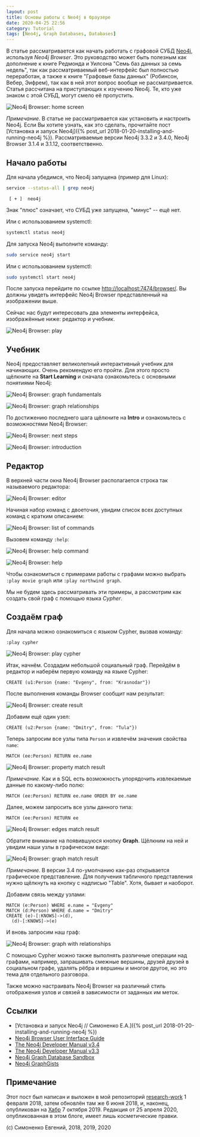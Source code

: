 ```yaml
---
layout: post
title: Основы работы с Neo4j в браузере
date: 2020-04-25 22:56
category: Tutorial
tags: [Neo4j, Graph Databases, Databases]
---
```


В статье рассматривается как начать работать с графовой СУБД
[Neo4j](https://neo4j.com/), используя *Neo4j Browser*. Это руководство может быть
полезным как дополнение к книге Редмонда и Уилсона "Семь баз данных за семь
недель", так как рассматриваемый веб-интерфейс был полностью переработан, а также
к книге "Графовые базы данных" (Робинсон, Вебер, Эифрем), так как в ней этот вопрос
вообще не рассматривается. Статья рассчитана на приступающих к изучению Neo4j. Те,
кто уже знаком с этой СУБД, могут смело её пропустить.

![Neo4j Browser: home screen](/images/neo4j-browser-home.png)

*Примечание*. В статье не рассматривается как установить и настроить Neo4j. Если
Вы хотите узнать, как это сделать, прочитайте пост
[Установка и запуск Neo4j]({% post_url 2018-01-20-installing-and-running-neo4j %}).
Рассматриваемые версии Neo4j 3.3.2 и 3.4.0, Neo4j Browser 3.1.4 и 3.1.12,
соответственно.

## Начало работы

Для начала убедимся, что Neo4j запущена (пример для Linux):

``` sh
service --status-all | grep neo4j
```

``` plain
 [ + ]  neo4j
```

Знак "плюс" означает, что СУБД уже запущена, "минус" -- ещё нет.

Или с использованием systemctl:

``` sh
systemctl status neo4j
```

Для запуска Neo4j выполните команду:

``` sh
sudo service neo4j start
```

Или с использованием systemctl:

``` sh
sudo systemctl start neo4j
```

После запуска перейдите по ссылке <http://localhost:7474/browser/>. Вы должны
увидеть интерфейс Neo4j Browser представленный на изображении выше.

Сейчас нас будут интересовать два элементы интерфейса, изображённые ниже: редактор
и учебник.

![Neo4j Browser: play](/images/neo4j-browser-play.png)

## Учебник

Neo4j предоставляет великолепный интерактивный учебник для начинающих. Очень
рекомендую его пройти. Для этого просто щёлкните на **Start Learning** и сначала
ознакомьтесь с основными понятиями Neo4j:

![Neo4j Browser: graph fundamentals](/images/neo4j-play-concepts-fundamentals.png)

![Neo4j Browser: graph relationships](/images/neo4j-play-concepts-relationships.png)

По достижению последнего шага щёлкните на **Intro** и ознакомьтесь с возможностями
Neo4j Browser:

![Neo4j Browser: next steps](/images/neo4j-play-next-steps.png)

![Neo4j Browser: introduction](/images/neo4j-play-introduction.png)

## Редактор

В верхней части окна Neo4j Browser располагается строка так называемого редактора:

![Neo4j Browser: editor](/images/neo4j-browser-editor.png)

Начиная набор команд с двоеточия, увидим список всех доступных команд с кратким
описанием:

![Neo4j Browser: list of commands](/images/neo4j-editor-list.png)

Вызовем команду `:help`:

![Neo4j Browser: help command](/images/neo4j-editor-help.png)

![Neo4j Browser: help](/images/neo4j-browser-help.png)

Чтобы ознакомиться с примерами работы с графами можно выбрать
`:play movie graph` или `:play northwind graph`.

Мы не будем здесь рассматривать эти примеры, а рассмотрим как создать свой граф с
помощью языка _Cypher_.

## Создаём граф

Для начала можно ознакомиться с языком Cypher, вызвав команду:

``` neo4j
:play cypher
```

![Neo4j Browser: play cypher](/images/neo4j-play-cypher.png)

Итак, начнём. Создадим небольшой социальный граф. Перейдём в редактор и наберём
первую команду на языке Cypher:

``` cypher
CREATE (u1:Person {name: "Evgeny", from: "Krasnodar"})
```

После выполнения команды Browser сообщит нам результат:

![Neo4j Browser: create result](/images/neo4j-browser-create-result.png)

Добавим ещё один узел:

``` cypher
CREATE (u2:Person {name: "Dmitry", from: "Tula"})
```

Теперь запросим все узлы типа `Person` и извлечём значения свойства `name`:

``` cypher
MATCH (ee:Person) RETURN ee.name
```

![Neo4j Browser: property match result](/images/neo4j-cypher-match-property.png)

_Примечание._ Как и в SQL есть возможность упорядочить извлекаемые данные по
какому-либо полю:

``` cypher
MATCH (ee:Person) RETURN ee.name ORDER BY ee.name
```

Далее, можем запросить все узлы данного типа:

``` cypher
MATCH (ee:Person) RETURN ee
```

![Neo4j Browser: edges match result](/images/neo4j-cypher-match-edges.png)

Обратите внимание на появившуюся кнопку **Graph**. Щёлкним на ней и увидим наши
узлы в графическом виде:

![Neo4j Browser: graph match result](/images/neo4j-cypher-match-graph.png)

_Примечание._ В версии 3.4 по-умолчанию как-раз открывается графическое
представление. Для получения табличного представления нужно щёлкнуть на кнопку с
надписью "Table". Хотя, бывает и наоборот.

Добавим связь между узлами:

``` cypher
MATCH (e:Person) WHERE e.name = "Evgeny"
MATCH (d:Person) WHERE d.name = "Dmitry"
CREATE (e)-[:KNOWS]->(d),
  (d)-[:KNOWS]->(e)
```

И вновь запросим наш граф:

![Neo4j Browser: graph with relationships](/images/neo4j-cypher-with-relationships.png)

С помощью Cypher можно также выполнять различные операции над графами, например,
запрашивать смежные вершины, друзей друзей в социальном графе, удалять рёбра и
вершины и многое другое, но это тема для отдельного разговора.

Также можно настраивать Neo4j Browser на различный стиль отображения узлов и
связей в зависимости от заданных им меток.

## Ссылки

- [Установка и запуск Neo4j // Симоненко Е.А.]({% post_url 2018-01-20-installing-and-running-neo4j %})
- [Neo4j Browser User Interface Guide](https://neo4j.com/developer/neo4j-browser/)
- [The Neo4j Developer Manual v3.4](https://neo4j.com/docs/developer-manual/3.4/)
- [The Neo4j Developer Manual v3.3](https://neo4j.com/docs/developer-manual/3.3/)
- [Neo4j Graph Database Sandbox](https://neo4j.com/sandbox-v2/)
- [Neo4j GraphGists](https://neo4j.com/graphgists/)

## Примечание

Этот пост был написан и выложен в мой репозиторий
[research-work](https://github.com/easimonenko/research-work)
1 февраля 2018, затем обновлён там же 6 июня 2018, и, наконец,
опубликован на [Хабр](https://habr.com/ru/post/470541/) 7 октября 2019. Редакция
от 25 апреля 2020, опубликованная в этом блоге, имеет лишь косметические правки.

(c) Симоненко Евгений, 2018, 2019, 2020
